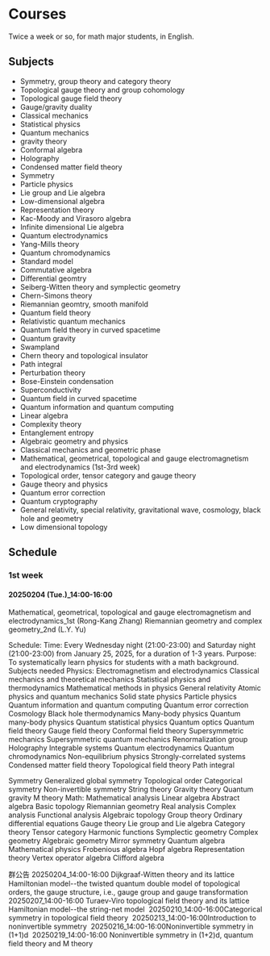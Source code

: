 # Courses

Twice a week or so, for math major students, in English.

## Subjects

* Symmetry, group theory and category theory
* Topological gauge theory and group cohomology
* Topological gauge field theory
* Gauge/gravity duality
* Classical mechanics
* Statistical physics
* Quantum mechanics
* gravity theory
* Conformal algebra
* Holography
* Condensed matter field theory
* Symmetry
* Particle physics
* Lie group and Lie algebra
* Low-dimensional algebra
* Representation theory
* Kac-Moody and Virasoro algebra
* Infinite dimensional Lie algebra
* Quantum electrodynamics
* Yang-Mills theory
* Quantum chromodynamics
* Standard model
* Commutative algebra
* Differential geomtry
* Seiberg-Witten theory and symplectic geometry
* Chern-Simons theory
* Riemannian geomtry, smooth manifold
* Quantum field theory
* Relativistic quantum mechanics
* Quantum field theory in curved spacetime
* Quantum gravity
* Swampland
* Chern theory and topological insulator
* Path integral
* Perturbation theory
* Bose-Einstein condensation
* Superconductivity
* Quantum field in curved spacetime
* Quantum information and quantum computing
* Linear algebra
* Complexity theory
* Entanglement entropy
* Algebraic geometry and physics
* Classical mechanics and geometric phase
* Mathematical, geometrical, topological and gauge electromagnetism and electrodynamics (1st-3rd week)
* Topological order, tensor category and gauge theory
* Gauge theory and physics
* Quantum error correction
* Quantum cryptography
* General relativity, special relativity, gravitational wave, cosmology, black hole and geometry
* Low dimensional topology

## Schedule

### 1st week

#### 20250204 (Tue.)\_14:00-16:00

Mathematical, geometrical, topological and gauge electromagnetism and electrodynamics\_1st (Rong-Kang Zhang)
Riemannian geometry and complex geometry\_2nd (L.Y. Yu)

Schedule:
Time:
Every Wednesday night (21:00-23:00) and Saturday night (21:00-23:00) from January 25, 2025, for a duration of 1-3 years.
Purpose:
To systematically learn physics for students with a math background.
Subjects needed
Physics:
Electromagnetism and electrodynamics
Classical mechanics and theoretical mechanics
Statistical physics and thermodynamics
Mathematical methods in physics
General relativity
Atomic physics and quantum mechanics
Solid state physics
Particle physics
Quantum information and quantum computing
Quantum error 
correction
Cosmology
Black hole thermodynamics
Many-body physics
Quantum many-body physics
Quantum statistical physics
Quantum optics
Quantum field theory
Gauge field theory
Conformal field theory
Supersymmetric mechanics
Supersymmetric quantum mechanics
Renormalization group
Holography
Integrable systems
Quantum electrodynamics
Quantum chromodynamics
Non-equilibrium physics
Strongly-correlated 
systems
Condensed matter field 
theory
Topological field theory
Path 
integral

Symmetry
Generalized global symmetry
Topological 
order
Categorical symmetry
Non-invertible 
symmetry
String theory
Gravity theory
Quantum gravity
M theory
Math:
Mathematical analysis
Linear algebra
Abstract algebra
Basic topology
Riemannian geometry
Real analysis
Complex analysis
Functional analysis
Algebraic topology
Group theory
Ordinary differential equations
Gauge theory
Lie group and Lie algebra
Category theory
Tensor category
Harmonic functions
Symplectic 
geometry
Complex geometry
Algebraic geometry
Mirror 
symmetry
Quantum 
algebra
Mathematical 
physics
Frobenious 
algebra
Hopf algebra
Representation 
theory
Vertex operator algebra
Clifford algebra

群公告
20250204_14:00-16:00
​Dijkgraaf-Witten theory and its lattice Hamiltonian model--the twisted quantum double model of topological orders, the gauge structure, i.e., gauge group and gauge transformation
​
​20250207_14:00-16:00
​Turaev-Viro topological field theory and its lattice Hamiltonian model--the string-net model
​
​20250210_14:00-16:00
​Categorical symmetry in topological field theory
​
​20250213_14:00-16:00
​Introduction to noninvertible symmetry
​
​20250216_14:00-16:00
​Noninvertible symmetry in (1+1)d
​
​20250219_14:00-16:00
​Noninvertible symmetry in (1+2)d, quantum field theory and M theory
